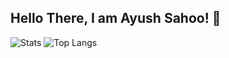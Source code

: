 ## Hello There, I am Ayush Sahoo! 👋
![Stats](https://github-readme-stats.vercel.app/api?username=bnfrsmusic)
![Top Langs](https://github-readme-stats.vercel.app/api/top-langs/?username=bnfrsmusic)
<!--
**bnfrsMusic/bnfrsmusic** is a ✨ _special_ ✨ repository because its `README.md` (this file) appears on your GitHub profile.

Here are some ideas to get you started:

- 🔭 I’m currently working on ...
- 🌱 I’m currently learning ...
- 👯 I’m looking to collaborate on ...
- 🤔 I’m looking for help with ...
- 💬 Ask me about ...
- 📫 How to reach me: ...
- 😄 Pronouns: ...
- ⚡ Fun fact: ...
-->
